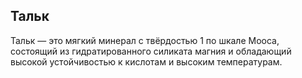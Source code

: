 ## Тальк

Тальк — это мягкий минерал с твёрдостью 1 по шкале Мооса, состоящий из гидратированного силиката магния и обладающий высокой устойчивостью к кислотам и высоким температурам.

